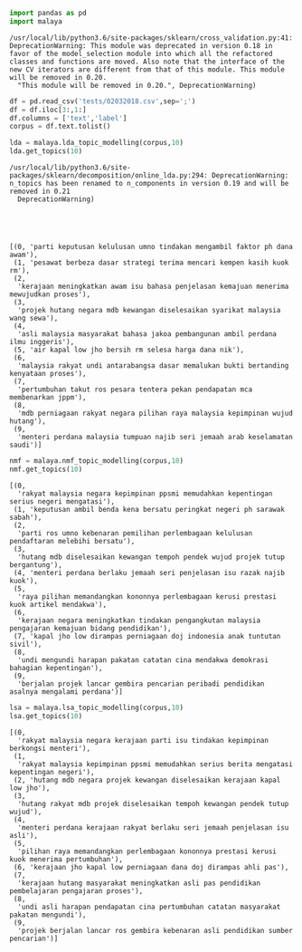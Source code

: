 

```python
import pandas as pd
import malaya
```

    /usr/local/lib/python3.6/site-packages/sklearn/cross_validation.py:41: DeprecationWarning: This module was deprecated in version 0.18 in favor of the model_selection module into which all the refactored classes and functions are moved. Also note that the interface of the new CV iterators are different from that of this module. This module will be removed in 0.20.
      "This module will be removed in 0.20.", DeprecationWarning)



```python
df = pd.read_csv('tests/02032018.csv',sep=';')
df = df.iloc[3:,1:]
df.columns = ['text','label']
corpus = df.text.tolist()
```


```python
lda = malaya.lda_topic_modelling(corpus,10)
lda.get_topics(10)
```

    /usr/local/lib/python3.6/site-packages/sklearn/decomposition/online_lda.py:294: DeprecationWarning: n_topics has been renamed to n_components in version 0.19 and will be removed in 0.21
      DeprecationWarning)





    [(0, 'parti keputusan kelulusan umno tindakan mengambil faktor ph dana awam'),
     (1, 'pesawat berbeza dasar strategi terima mencari kempen kasih kuok rm'),
     (2,
      'kerajaan meningkatkan awam isu bahasa penjelasan kemajuan menerima mewujudkan proses'),
     (3,
      'projek hutang negara mdb kewangan diselesaikan syarikat malaysia wang sewa'),
     (4,
      'asli malaysia masyarakat bahasa jakoa pembangunan ambil perdana ilmu inggeris'),
     (5, 'air kapal low jho bersih rm selesa harga dana nik'),
     (6,
      'malaysia rakyat undi antarabangsa dasar memalukan bukti bertanding kenyataan proses'),
     (7,
      'pertumbuhan takut ros pesara tentera pekan pendapatan mca membenarkan jppm'),
     (8,
      'mdb perniagaan rakyat negara pilihan raya malaysia kepimpinan wujud hutang'),
     (9,
      'menteri perdana malaysia tumpuan najib seri jemaah arab keselamatan saudi')]




```python
nmf = malaya.nmf_topic_modelling(corpus,10)
nmf.get_topics(10)
```




    [(0,
      'rakyat malaysia negara kepimpinan ppsmi memudahkan kepentingan serius negeri mengatasi'),
     (1, 'keputusan ambil benda kena bersatu peringkat negeri ph sarawak sabah'),
     (2,
      'parti ros umno kebenaran pemilihan perlembagaan kelulusan pendaftaran melebihi bersatu'),
     (3,
      'hutang mdb diselesaikan kewangan tempoh pendek wujud projek tutup bergantung'),
     (4, 'menteri perdana berlaku jemaah seri penjelasan isu razak najib kuok'),
     (5,
      'raya pilihan memandangkan kononnya perlembagaan kerusi prestasi kuok artikel mendakwa'),
     (6,
      'kerajaan negara meningkatkan tindakan pengangkutan malaysia pengajaran kemajuan bidang pendidikan'),
     (7, 'kapal jho low dirampas perniagaan doj indonesia anak tuntutan sivil'),
     (8,
      'undi mengundi harapan pakatan catatan cina mendakwa demokrasi bahagian kepentingan'),
     (9,
      'berjalan projek lancar gembira pencarian peribadi pendidikan asalnya mengalami perdana')]




```python
lsa = malaya.lsa_topic_modelling(corpus,10)
lsa.get_topics(10)
```




    [(0,
      'rakyat malaysia negara kerajaan parti isu tindakan kepimpinan berkongsi menteri'),
     (1,
      'rakyat malaysia kepimpinan ppsmi memudahkan serius berita mengatasi kepentingan negeri'),
     (2, 'hutang mdb negara projek kewangan diselesaikan kerajaan kapal low jho'),
     (3,
      'hutang rakyat mdb projek diselesaikan tempoh kewangan pendek tutup wujud'),
     (4,
      'menteri perdana kerajaan rakyat berlaku seri jemaah penjelasan isu asli'),
     (5,
      'pilihan raya memandangkan perlembagaan kononnya prestasi kerusi kuok menerima pertumbuhan'),
     (6, 'kerajaan jho kapal low perniagaan dana doj dirampas ahli pas'),
     (7,
      'kerajaan hutang masyarakat meningkatkan asli pas pendidikan pembelajaran pengajaran proses'),
     (8,
      'undi asli harapan pendapatan cina pertumbuhan catatan masyarakat pakatan mengundi'),
     (9,
      'projek berjalan lancar ros gembira kebenaran asli pendidikan sumber pencarian')]




```python

```
